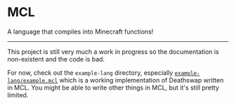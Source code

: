 # MCL

A language that compiles into Minecraft functions!

---

This project is still very much a work in progress so the documentation is non-existent and the code is bad.

For now, check out the `example-lang` directory, especially [`example-lang/example.mcl`](./example-lang/example.mcl)
which is a working implementation of Deathswap written in MCL. You might be able to write other things in MCL, but it's 
still pretty limited.
